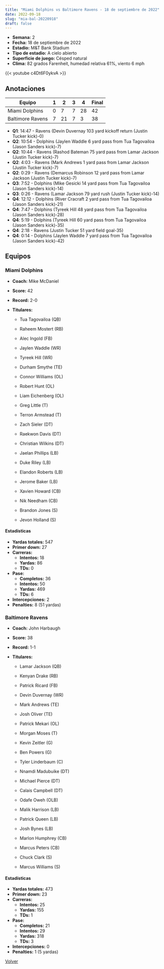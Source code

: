 ```yaml
---
title: "Miami Dolphins vs Baltimore Ravens - 18 de septiembre de 2022"
date: 2022-09-18
slug: "mia-bal-20220918"
draft: false
---
```


- **Semana:** 2
- **Fecha:** 18 de septiembre de 2022
- **Estadio:** M&T Bank Stadium
- **Tipo de estadio:** A cielo abierto
- **Superficie de juego:** Césped natural
- **Clima:** 82 grados Farenheit, humedad relativa 61%, viento 6 mph


{{< youtube c4Dt6F0ykvA >}}


## Anotaciones
| Equipo | 1 | 2 | 3 | 4 | Final |
|--------|---|---|---|---|-------|
| Miami Dolphins  | 0 | 7 | 7 | 28  | 42 |
| Baltimore Ravens  | 7 | 21 | 7 | 3  | 38 |
- **Q1**: 14:47 - Ravens (Devin Duvernay 103 yard kickoff return (Justin Tucker kick)-0)
- **Q2**: 10:54 - Dolphins (Jaylen Waddle 6 yard pass from Tua Tagovailoa (Jason Sanders kick)-7)
- **Q2**: 10:44 - Ravens (Rashod Bateman 75 yard pass from Lamar Jackson (Justin Tucker kick)-7)
- **Q2**: 4:03 - Ravens (Mark Andrews 1 yard pass from Lamar Jackson (Justin Tucker kick)-7)
- **Q2**: 0:29 - Ravens (Demarcus Robinson 12 yard pass from Lamar Jackson (Justin Tucker kick)-7)
- **Q3**: 7:52 - Dolphins (Mike Gesicki 14 yard pass from Tua Tagovailoa (Jason Sanders kick)-14)
- **Q3**: 0:26 - Ravens (Lamar Jackson 79 yard rush (Justin Tucker kick)-14)
- **Q4**: 12:12 - Dolphins (River Cracraft 2 yard pass from Tua Tagovailoa (Jason Sanders kick)-21)
- **Q4**: 7:47 - Dolphins (Tyreek Hill 48 yard pass from Tua Tagovailoa (Jason Sanders kick)-28)
- **Q4**: 5:19 - Dolphins (Tyreek Hill 60 yard pass from Tua Tagovailoa (Jason Sanders kick)-35)
- **Q4**: 2:18 - Ravens (Justin Tucker 51 yard field goal-35)
- **Q4**: 0:14 - Dolphins (Jaylen Waddle 7 yard pass from Tua Tagovailoa (Jason Sanders kick)-42)


## Equipos


### Miami Dolphins
* **Coach:** Mike McDaniel
* **Score:** 42
* **Record:** 2-0
* **Titulares:** 

  * Tua Tagovailoa (QB) 

  * Raheem Mostert (RB) 

  * Alec Ingold (FB) 

  * Jaylen Waddle (WR) 

  * Tyreek Hill (WR) 

  * Durham Smythe (TE) 

  * Connor Williams (OL) 

  * Robert Hunt (OL) 

  * Liam Eichenberg (OL) 

  * Greg Little (T) 

  * Terron Armstead (T) 

  * Zach Sieler (DT) 

  * Raekwon Davis (DT) 

  * Christian Wilkins (DT) 

  * Jaelan Phillips (LB) 

  * Duke Riley (LB) 

  * Elandon Roberts (LB) 

  * Jerome Baker (LB) 

  * Xavien Howard (CB) 

  * Nik Needham (CB) 

  * Brandon Jones (S) 

  * Jevon Holland (S) 

#### Estadísticas
* **Yardas totales:** 547
* **Primer down:** 27
* **Carreras:**
  * **Intentos:** 18
  * **Yardas:** 86
  * **TDs:** 0
* **Pase:**
  * **Completos:** 36
  * **Intentos:** 50
  * **Yardas:** 469
  * **TDs:** 6
* **Intercepciones:** 2
* **Penalties:** 8 (51 yardas)

### Baltimore Ravens
* **Coach:** John Harbaugh
* **Score:** 38
* **Record:** 1-1
* **Titulares:** 

  * Lamar Jackson (QB) 

  * Kenyan Drake (RB) 

  * Patrick Ricard (FB) 

  * Devin Duvernay (WR) 

  * Mark Andrews (TE) 

  * Josh Oliver (TE) 

  * Patrick Mekari (OL) 

  * Morgan Moses (T) 

  * Kevin Zeitler (G) 

  * Ben Powers (G) 

  * Tyler Linderbaum (C) 

  * Nnamdi Madubuike (DT) 

  * Michael Pierce (DT) 

  * Calais Campbell (DT) 

  * Odafe Oweh (OLB) 

  * Malik Harrison (LB) 

  * Patrick Queen (LB) 

  * Josh Bynes (LB) 

  * Marlon Humphrey (CB) 

  * Marcus Peters (CB) 

  * Chuck Clark (S) 

  * Marcus Williams (S) 

#### Estadísticas
* **Yardas totales:** 473
* **Primer down:** 23
* **Carreras:**
  * **Intentos:** 25
  * **Yardas:** 155
  * **TDs:** 1
* **Pase:**
  * **Completos:** 21
  * **Intentos:** 29
  * **Yardas:** 318
  * **TDs:** 3
* **Intercepciones:** 0
* **Penalties:** 1 (5 yardas)


[Volver](/historia/2022)
